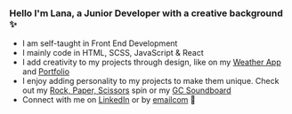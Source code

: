 ### Hello I'm Lana, a Junior Developer with a creative background :sparkles:

- I am self-taught in Front End Development
- I mainly code in HTML, SCSS, JavaScript & React
- I add creativity to my projects through design, like on my <a href="https://vanilla-js-weather.netlify.app" target="_blank">Weather App</a> and <a href="https://lana-gordon-portfolio.netlify.app" target="_blank">Portfolio</a>
- I enjoy adding personality to my projects to make them unique. Check out my <a href="https://roxy-piper-sza-game.netlify.app" target="_blank">Rock, Paper, Scissors</a> spin or my <a href="https://gc-soundboard.netlify.app">GC Soundboard</a>
- Connect with me on <a href="https://www.linkedin.com/in/lana-gordon-7a83a286/">LinkedIn</a> or by <a href="mailto:lanagordon03@gmail.com">emailcom</a> 💬


<!--
**Larlar03/Larlar03** is a ✨ _special_ ✨ repository because its `README.md` (this file) appears on your GitHub profile.
https://www.webfx.com/tools/emoji-cheat-sheet/

Here are some ideas to get you started:

- 🔭 I’m currently working on ...
- 🌱 I’m currently learning ...
- 👯 I’m looking to collaborate on ...
- 🤔 I’m looking for help with ...
-  Ask me about ...
- 📫 How to reach me: ...
- 😄 Pronouns: ...
- ⚡ Fun fact: ...
-->
